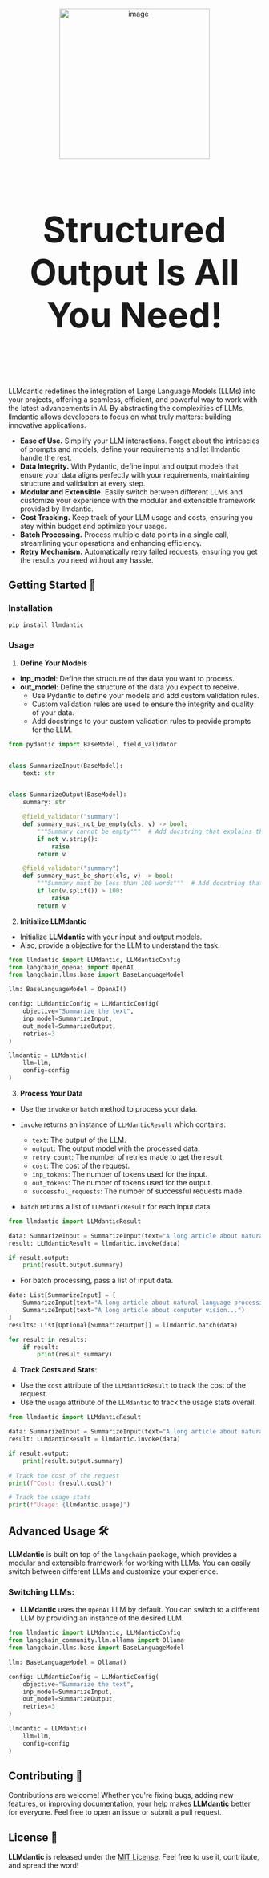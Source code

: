 <br>

<p align="center">
  <picture> 
    <img src=".github/assets/llmdantic.png" alt="image" width="300">
  </picture>
</p>

<h3 style="font-size: 5em" align="center">
    Structured Output Is All You Need!
</h3>

<br>

LLMdantic redefines the integration of Large Language Models (LLMs) into your projects, offering a seamless, efficient,
and powerful way to work with the latest advancements in AI. By abstracting the complexities of LLMs, llmdantic allows
developers to focus on what truly matters: building innovative applications.

* **Ease of Use.** Simplify your LLM interactions. Forget about the intricacies of prompts and models; define your
  requirements and let llmdantic handle the rest.
* **Data Integrity.** With Pydantic, define input and output models that ensure your data aligns perfectly with your
  requirements, maintaining structure and validation at every step.
* **Modular and Extensible.** Easily switch between different LLMs and customize your experience with the modular and
  extensible framework provided by llmdantic.
* **Cost Tracking.** Keep track of your LLM usage and costs, ensuring you stay within budget and optimize your usage.
* **Batch Processing.** Process multiple data points in a single call, streamlining your operations and enhancing
  efficiency.
* **Retry Mechanism.** Automatically retry failed requests, ensuring you get the results you need without any hassle.

## Getting Started 🌟

### Installation

```bash
pip install llmdantic
```

### Usage

1. **Define Your Models**

- **inp_model**: Define the structure of the data you want to process.
- **out_model**: Define the structure of the data you expect to receive.
    - Use Pydantic to define your models and add custom validation rules.
    - Custom validation rules are used to ensure the integrity and quality of your data.
    - Add docstrings to your custom validation rules to provide prompts for the LLM.

```python
from pydantic import BaseModel, field_validator


class SummarizeInput(BaseModel):
    text: str


class SummarizeOutput(BaseModel):
    summary: str

    @field_validator("summary")
    def summary_must_not_be_empty(cls, v) -> bool:
        """Summary cannot be empty"""  # Add docstring that explains the validation rule. This will be used as a prompt for the LLM
        if not v.strip():
            raise
        return v

    @field_validator("summary")
    def summary_must_be_short(cls, v) -> bool:
        """Summary must be less than 100 words"""  # Add docstring that explains the validation rule. This will be used as a prompt for the LLM
        if len(v.split()) > 100:
            raise
        return v
```

2. **Initialize LLMdantic**

- Initialize **LLMdantic** with your input and output models.
- Also, provide a objective for the LLM to understand the task.

```python
from llmdantic import LLMdantic, LLMdanticConfig
from langchain_openai import OpenAI
from langchain.llms.base import BaseLanguageModel

llm: BaseLanguageModel = OpenAI()

config: LLMdanticConfig = LLMdanticConfig(
    objective="Summarize the text",
    inp_model=SummarizeInput,
    out_model=SummarizeOutput,
    retries=3
)

llmdantic = LLMdantic(
    llm=llm,
    config=config
)
```

3. **Process Your Data**

- Use the `invoke` or `batch` method to process your data.

- `invoke` returns an instance of `LLMdanticResult` which contains:
    - `text`: The output of the LLM.
    - `output`: The output model with the processed data.
    - `retry_count`: The number of retries made to get the result.
    - `cost`: The cost of the request.
    - `inp_tokens`: The number of tokens used for the input.
    - `out_tokens`: The number of tokens used for the output.
    - `successful_requests`: The number of successful requests made.

- `batch` returns a list of `LLMdanticResult` for each input data.

```python
from llmdantic import LLMdanticResult

data: SummarizeInput = SummarizeInput(text="A long article about natural language processing...")
result: LLMdanticResult = llmdantic.invoke(data)

if result.output:
    print(result.output.summary)
```

- For batch processing, pass a list of input data.

```python
data: List[SummarizeInput] = [
    SummarizeInput(text="A long article about natural language processing..."),
    SummarizeInput(text="A long article about computer vision...")
]
results: List[Optional[SummarizeOutput]] = llmdantic.batch(data)

for result in results:
    if result:
        print(result.summary)
```

4. **Track Costs and Stats**:

- Use the `cost` attribute of the `LLMdanticResult` to track the cost of the request.
- Use the `usage` attribute of the `LLMdantic` to track the usage stats overall.

```python
from llmdantic import LLMdanticResult

data: SummarizeInput = SummarizeInput(text="A long article about natural language processing...")
result: LLMdanticResult = llmdantic.invoke(data)

if result.output:
    print(result.output.summary)

# Track the cost of the request
print(f"Cost: {result.cost}")

# Track the usage stats
print(f"Usage: {llmdantic.usage}")
```

## Advanced Usage 🛠

**LLMdantic** is built on top of the `langchain` package, which provides a modular and extensible framework for working
with LLMs. You can easily switch between different LLMs and customize your experience.

### Switching LLMs:

- **LLMdantic** uses the `OpenAI` LLM by default. You can switch to a different LLM by providing an instance of the
  desired LLM.

```python
from llmdantic import LLMdantic, LLMdanticConfig
from langchain_community.llm.ollama import Ollama
from langchain.llms.base import BaseLanguageModel

llm: BaseLanguageModel = Ollama()

config: LLMdanticConfig = LLMdanticConfig(
    objective="Summarize the text",
    inp_model=SummarizeInput,
    out_model=SummarizeOutput,
    retries=3
)

llmdantic = LLMdantic(
    llm=llm,
    config=config
)

```

## Contributing 🤝

Contributions are welcome! Whether you're fixing bugs, adding new features, or improving documentation, your help makes
**LLMdantic** better for everyone. Feel free to open an issue or submit a pull request.

## License 📄

**LLMdantic** is released under the [MIT License](LICENSE). Feel free to use it, contribute, and spread the word!
